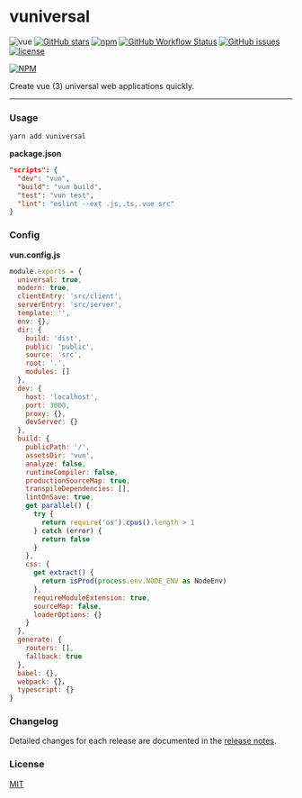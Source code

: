 # vuniversal

![vue](https://img.shields.io/badge/MADE%20WITH-VUE-42a97a?style=for-the-badge&labelColor=35495d)
[![GitHub stars](https://img.shields.io/github/stars/surmon-china/vuniversal.svg?style=for-the-badge)](https://github.com/surmon-china/vuniversal/stargazers)
[![npm](https://img.shields.io/npm/v/vuniversal?color=c7343a&label=npm&style=for-the-badge)](https://www.npmjs.com/package/vuniversal)
[![GitHub Workflow Status](https://img.shields.io/github/workflow/status/surmon-china/vuniversal/Publish?label=publish&style=for-the-badge)](https://github.com/surmon-china/vuniversal/actions?query=workflow%3APublish)
[![GitHub issues](https://img.shields.io/github/issues-raw/surmon-china/vuniversal.svg?style=for-the-badge)](https://github.com/surmon-china/vuniversal/issues)
[![license](https://img.shields.io/github/license/mashape/apistatus.svg?style=for-the-badge)](https://github.com/surmon-china/vuniversal/blob/master/LICENSE)

[![NPM](https://nodei.co/npm/vuniversal.png?downloads=true&downloadRank=true&stars=true)](https://www.npmjs.com/package/vuniversal)

Create vue (3) universal web applications quickly.

---

### Usage

``` bash
yarn add vuniversal
```

**package.json**

```json
"scripts": {
  "dev": "vun",
  "build": "vun build",
  "test": "vun test",
  "lint": "eslint --ext .js,.ts,.vue src"
}
```

### Config

**vun.config.js**

```js
module.exports = {
  universal: true,
  modern: true,
  clientEntry: 'src/client',
  serverEntry: 'src/server',
  template: '',
  env: {},
  dir: {
    build: 'dist',
    public: 'public',
    source: 'src',
    root: '.',
    modules: []
  },
  dev: {
    host: 'localhost',
    port: 3000,
    proxy: {},
    devServer: {}
  },
  build: {
    publicPath: '/',
    assetsDir: 'vun',
    analyze: false,
    runtimeCompiler: false,
    productionSourceMap: true,
    transpileDependencies: [],
    lintOnSave: true,
    get parallel() {
      try {
        return require('os').cpus().length > 1
      } catch (error) {
        return false
      }
    },
    css: {
      get extract() {
        return isProd(process.env.NODE_ENV as NodeEnv)
      },
      requireModuleExtension: true,
      sourceMap: false,
      loaderOptions: {}
    }
  },
  generate: {
    routers: [],
    fallback: true
  },
  babel: {},
  webpack: {}，
  typescript: {}
}
```

### Changelog

Detailed changes for each release are documented in the [release notes](https://github.com/surmon-china/vuniversal/blob/master/CHANGELOG.md).

### License

[MIT](https://github.com/surmon-china/vuniversal/blob/master/LICENSE)
